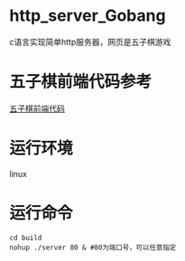 # http_server_Gobang
c语言实现简单http服务器，网页是五子棋游戏
# 五子棋前端代码参考
[五子棋前端代码](https://www.cnblogs.com/xbyl/p/5733830.html)
# 运行环境
linux
# 运行命令
```shell
cd build
nohup ./server 80 & #80为端口号，可以任意指定
```
